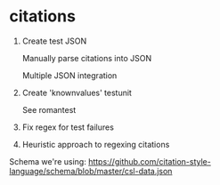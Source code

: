 citations
=========

1. Create test JSON

    Manually parse citations into JSON
    
    Multiple JSON integration

1. Create 'knownvalues' testunit

    See romantest

1. Fix regex for test failures

1. Heuristic approach to regexing citations

Schema we're using: https://github.com/citation-style-language/schema/blob/master/csl-data.json